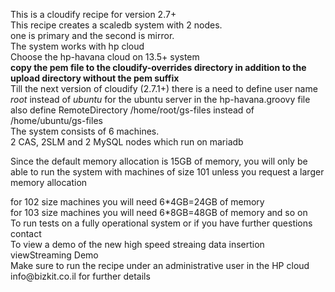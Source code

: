 This is a cloudify recipe for version 2.7+<BR>
This recipe creates a scaledb system with 2 nodes.<BR>
one is primary and the second is mirror.<BR>
The system works with hp cloud<BR>
Choose the hp-havana cloud on 13.5+ system<BR>
<B>copy the pem file to the cloudify-overrides directory in addition to the upload directory without the pem suffix</B><BR>
Till the next version of cloudify (2.7.1+) there is a need to define user name <i>root</i> instead of <i>ubuntu</i> for the ubuntu server in the hp-havana.groovy file <BR>
also define RemoteDirectory /home/root/gs-files instead of /home/ubuntu/gs-files<BR>
The system consists of 6 machines.<BR>
2 CAS, 2SLM and 2 MySQL nodes which run on mariadb
<P>Since the default memory allocation is 15GB of memory, you will only be able to run the system with machines of size 101
unless you request a larger memory allocation<P>
for 102 size machines you will need 6*4GB=24GB of memory<BR>
for 103 size machines you will need 6*8GB=48GB of memory and so on <BR>
To run tests on a fully operational system or if you have further questions contact<BR>
To view a demo of the new high speed streaing data insertion view<A href://http://scaledb.com/streaming-table-video.html>Streaming Demo</A><BR>
Make sure to run the recipe under an administrative user in the HP cloud<BR>
info@bizkit.co.il for further details<BR>
